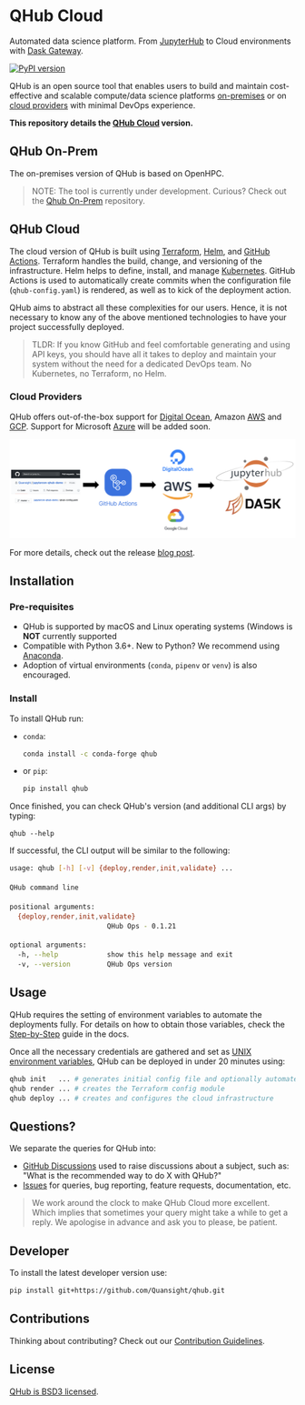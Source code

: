 # QHub Cloud
Automated data science platform. From [JupyterHub](https://jupyter.org/hub "Multi-user version of the Notebook") to 
Cloud environments with [Dask Gateway](https://docs.dask.org/ "Parallel computing in Python").

[![PyPI version](https://badge.fury.io/py/qhub.svg)](https://badge.fury.io/py/qhub)

QHub is an open source tool that enables users to build and maintain
cost-effective and scalable compute/data science platforms [on-premises](#qhub-on-prem) or on 
[cloud providers](#qhub-cloud) with minimal DevOps experience.

**This repository details the [QHub Cloud](https://qhub.dev/ "Official QHub docs") version.**

## QHub On-Prem
The on-premises version of QHub is based on OpenHPC. 
> NOTE: The tool is currently under development. Curious? Check out the [Qhub On-Prem](https://github.com/Quansight/qhub-onprem) repository.

## QHub Cloud
The cloud version of QHub is built using [Terraform](https://www.terraform.io/), [Helm](https://helm.sh/), and 
[GitHub Actions](https://docs.github.com/en/free-pro-team@latest/actions).
Terraform handles the build, change, and versioning of the infrastructure. Helm helps to define, install, and manage 
[Kubernetes](https://kubernetes.io/ "Automated container deployment, scaling, and management"). GitHub 
Actions is used to automatically create commits when the configuration file (`qhub-config.yaml`) is rendered, as well as
to kick of the deployment action.

QHub aims to abstract all these complexities for our users. Hence, it is not necessary to know any of the above mentioned 
technologies to have your project successfully deployed.

> TLDR:
> If you know GitHub and feel comfortable generating and using API keys, you should have all it takes to deploy 
> and maintain your system without the need for a dedicated DevOps team. No Kubernetes, no Terraform, no Helm.

### Cloud Providers
QHub offers out-of-the-box support for [Digital Ocean](https://www.digitalocean.com/), Amazon [AWS](https://aws.amazon.com/)
 and [GCP](https://cloud.google.com/ "Google Cloud Provider"). Support for Microsoft [Azure](https://azure.microsoft.com/en-us/)
will be added soon.


![image](docs/images/brand-diagram.png "architecture diagram")

For more details, check out the release [blog post](https://www.quansight.com/post/announcing-qhub).

## Installation
### Pre-requisites
* QHub is supported by macOS and Linux operating systems (Windows is **NOT** currently supported
* Compatible with Python 3.6+. New to Python? We recommend using [Anaconda](https://www.anaconda.com/products/individual).
* Adoption of virtual environments (`conda`, `pipenv` or `venv`) is also encouraged. 

### Install
To install QHub run:
* `conda`:
  ```bash
  conda install -c conda-forge qhub
  ```
  
* or `pip`:
    ```bash
    pip install qhub
    ```  
Once finished, you can check QHub's version (and additional CLI args) by typing:
```
qhub --help
```
If successful, the CLI output will be similar to the following:

```bash
usage: qhub [-h] [-v] {deploy,render,init,validate} ...

QHub command line

positional arguments:
  {deploy,render,init,validate}
                        QHub Ops - 0.1.21

optional arguments:
  -h, --help            show this help message and exit
  -v, --version         QHub Ops version
```

## Usage
QHub requires the setting of environment variables to automate the deployments fully. For details on how to obtain those
variables, check the [Step-by-Step](https://qhub.dev/docs/step-by-step-walkthrough.html) guide in the docs.

Once all the necessary credentials are gathered and set as [UNIX environment variables](https://linuxize.com/post/how-to-set-and-list-environment-variables-in-linux/),
QHub can be deployed in under 20 minutes using:
```bash
qhub init   ... # generates initial config file and optionally automates deployment steps
qhub render ... # creates the Terraform config module
qhub deploy ... # creates and configures the cloud infrastructure
```

## Questions?
We separate the queries for QHub into:
* [GitHub Discussions](https://github.com/Quansight/qhub/discussions) used to raise discussions about a subject, such as:
"What is the recommended way to do X with QHub?"
* [Issues](https://github.com/Quansight/qhub/issues/new/choose) for queries, bug reporting, feature requests, 
  documentation, etc.
> We work around the clock to make QHub Cloud more excellent. Which implies that sometimes your
> query might take a while to get a reply. We apologise in advance and ask you to please, be patient.

## Developer
To install the latest developer version use:
```bash
pip install git+https://github.com/Quansight/qhub.git
```

## Contributions
Thinking about contributing? Check out our [Contribution Guidelines](https://github.com/Quansight/qhub/CONTRIBUTING.md).

## License
[QHub is BSD3 licensed](LICENSE).
